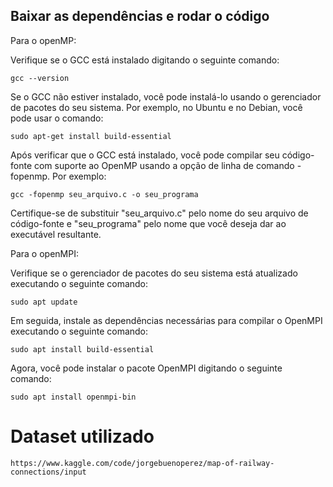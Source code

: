 ## Baixar as dependências e rodar o código

Para o openMP:

Verifique se o GCC está instalado digitando o seguinte comando:
```
gcc --version
```
Se o GCC não estiver instalado, você pode instalá-lo usando o gerenciador de pacotes do seu sistema. Por exemplo, no Ubuntu e no Debian, você pode usar o comando:
```
sudo apt-get install build-essential
```
Após verificar que o GCC está instalado, você pode compilar seu código-fonte com suporte ao OpenMP usando a opção de linha de comando -fopenmp. Por exemplo:
```
gcc -fopenmp seu_arquivo.c -o seu_programa
```

Certifique-se de substituir "seu_arquivo.c" pelo nome do seu arquivo de código-fonte e "seu_programa" pelo nome que você deseja dar ao executável resultante.

Para o openMPI:

Verifique se o gerenciador de pacotes do seu sistema está atualizado executando o seguinte comando:
```
sudo apt update
```
Em seguida, instale as dependências necessárias para compilar o OpenMPI executando o seguinte comando:
```
sudo apt install build-essential
```
Agora, você pode instalar o pacote OpenMPI digitando o seguinte comando:
```
sudo apt install openmpi-bin
```

# Dataset utilizado

```
https://www.kaggle.com/code/jorgebuenoperez/map-of-railway-connections/input
```

